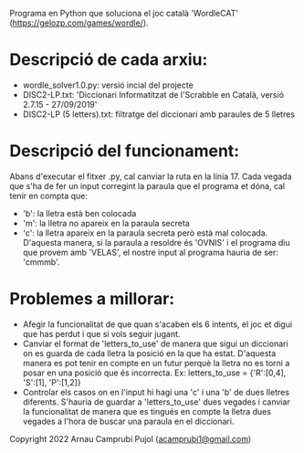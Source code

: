 Programa en Python que soluciona el joc català 'WordleCAT' (https://gelozp.com/games/wordle/).

# Descripció de cada arxiu:
- wordle_solver1.0.py: versió incial del projecte
- DISC2-LP.txt: 'Diccionari Informatitzat de l'Scrabble en Català, versió 2.7.15 - 27/09/2019'
- DISC2-LP (5 letters).txt: filtratge del diccionari amb paraules de 5 lletres

# Descripció del funcionament:
Abans d'executar el fitxer .py, cal canviar la ruta en la línia 17.
Cada vegada que s'ha de fer un input corregint la paraula que el programa et dóna, cal tenir en compta que:
- 'b': la lletra està ben colocada
- 'm': la lletra no apareix en la paraula secreta
- 'c': la lletra apareix en la paraula secreta però està mal colocada.
D'aquesta manera, si la paraula a resoldre és 'OVNIS' i el programa diu que provem amb 'VELAS', el nostre input al programa hauria de ser: 'cmmmb'.

# Problemes a millorar:
- Afegir la funcionalitat de que quan s'acaben els 6 intents, el joc et digui que has perdut i que si vols seguir jugant.
- Canviar el format de 'letters_to_use' de manera que sigui un diccionari on es guarda de cada lletra la posició en la que ha estat. D'aquesta manera es pot tenir en compte en un futur perquè la lletra no es torni a posar en una posició que és incorrecta.
Ex: letters_to_use = {'R':[0,4], 'S':[1], 'P':[1,2]}
- Controlar els casos on en l'input hi hagi una 'c' i una 'b' de dues lletres diferents. S'hauria de guardar a 'letters_to_use' dues vegades i canviar la funcionalitat de manera que es tingués en compte la lletra dues vegades a l'hora de buscar una paraula en el diccionari.


Copyright 2022 Arnau Camprubí Pujol (acamprubi1@gmail.com)

